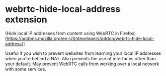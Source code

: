 # webrtc-hide-local-address extension

(Hide local IP addresses from content using WebRTC in Firefox)[https://addons.mozilla.org/en-US/developers/addon/webrtc-hide-local-address/]

Useful if you wish to prevent websites from learning your local IP addresses
when you're behind a NAT. Also prevents the use of interfaces other than your
default. May prevent WebRTC calls from working over a local network with some
services.
